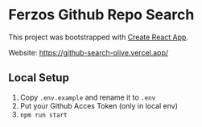 # Ferzos Github Repo Search

This project was bootstrapped with [Create React App](https://github.com/facebook/create-react-app).

Website: https://github-search-olive.vercel.app/

## Local Setup
1. Copy `.env.example` and rename it to `.env`
2. Put your Github Acces Token (only in local env)
3. `npm run start`